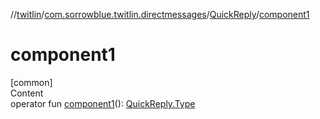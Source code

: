 //[twitlin](../../index.md)/[com.sorrowblue.twitlin.directmessages](../index.md)/[QuickReply](index.md)/[component1](component1.md)



# component1  
[common]  
Content  
operator fun [component1](component1.md)(): [QuickReply.Type](-type/index.md)  



